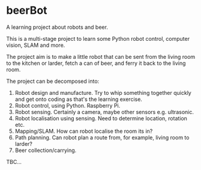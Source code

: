 # beerBot
A learning project about robots and beer.

This is a multi-stage project to learn some Python robot control, computer vision, SLAM and more.

The project aim is to make a little robot that can be sent from the living room to the kitchen or larder, fetch a can of beer, and ferry it back to the living room.

The project can be decomposed into:

1) Robot design and manufacture. Try to whip something together quickly and get onto coding as that's the learning exercise.
2) Robot control, using Python. Raspberry Pi.
3) Robot sensing. Certainly a camera, maybe other sensors e.g. ultrasonic.
4) Robot localisation using sensing. Need to determine location, rotation etc.
5) Mapping/SLAM. How can robot localise the room its in?
6) Path planning. Can robot plan a route from, for example, living room to larder?
7) Beer collection/carrying.

TBC...
